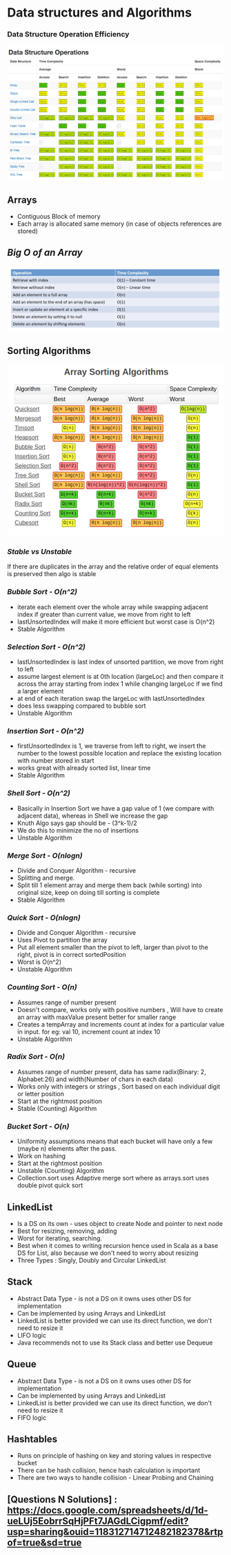 # Data structures and Algorithms

### Data Structure Operation Efficiency 

![](src/main/resources/DS_Efficiency.png)

## Arrays
- Contiguous Block of memory
- Each array is allocated same memory (in case of objects references are stored)

## _Big O of an Array_

![](src/main/resources/ArrayBigO.png)

## Sorting Algorithms

![](src/main/resources/SortingAlgorithmComplexity.png)

### _Stable vs Unstable_

If there are duplicates in the array and the relative order of equal elements is preserved then algo is stable

### _Bubble Sort - O(n^2)_
- iterate each element over the whole array while swapping adjacent index if greater than current value, we move from right to left
- lastUnsortedIndex will make it more efficient but worst case is O(n^2)
- Stable Algorithm

### _Selection Sort - O(n^2)_
- lastUnsortedIndex is last index of unsorted partition, we move from right to left
- assume largest element is at 0th location (largeLoc) and then compare it across the array starting from index 1 while changing largeLoc if we find a larger element
- at end of each iteration swap the largeLoc with lastUnsortedIndex
- does less swapping compared to bubble sort
- Unstable Algorithm

### _Insertion Sort - O(n^2)_
- firstUnsortedIndex is 1, we traverse from left to right, we insert the number to the lowest possible location and replace the existing location with number stored in start
- works great with already sorted list, linear time
- Stable Algorithm

### _Shell Sort - O(n^2)_
- Basically in Insertion Sort we have a gap value of 1 (we compare with adjacent data), whereas in Shell we increase the gap
- Knuth Algo says gap should be - (3^k-1)/2
- We do this to minimize the no of insertions
- Unstable Algorithm

### _Merge Sort - O(nlogn)_
- Divide and Conquer Algorithm - recursive
- Splitting and merge.
- Split till 1 element array and merge them back (while sorting) into original size, keep on doing till sorting is complete
- Stable Algorithm

### _Quick Sort - O(nlogn)_
- Divide and Conquer Algorithm - recursive
- Uses Pivot to partition the array
- Put all element smaller than the pivot to left, larger than pivot to the right, pivot is in correct sortedPosition
- Worst is O(n^2)
- Unstable Algorithm

### _Counting Sort - O(n)_
- Assumes range of number present
- Doesn't compare, works only with positive numbers , Will have to create an array with maxValue present better for smaller range
- Creates a tempArray and increments count at index for a particular value in input. for eg: val 10, increment count at index 10
- Unstable Algorithm

### _Radix Sort - O(n)_
- Assumes range of number present, data has same radix(Binary: 2, Alphabet:26) and width(Number of chars in each data)
- Works only with integers or strings , Sort based on each individual digit or letter position
- Start at the rightmost position 
- Stable (Counting) Algorithm

### _Bucket Sort - O(n)_
- Uniformity assumptions means that each bucket will have only a few (maybe n) elements after the pass.
- Work on hashing
- Start at the rightmost position
- Unstable (Counting) Algorithm
- Collection.sort uses Adaptive merge sort where as arrays.sort uses double pivot quick sort

## LinkedList

- Is a DS on its own - uses object to create Node and pointer to next node
- Best for resizing, removing, adding
- Worst for iterating, searching.
- Best when it comes to writing recursion hence used in Scala as a base DS for List, also because we don't need to worry about resizing
- Three Types : Singly, Doubly and Circular LinkedList


## Stack
- Abstract Data Type - is not a DS on it owns uses other DS for implementation
- Can be implemented by using Arrays and LinkedList
- LinkedList is better provided we can use its direct function, we don't need to resize it
- LIFO logic
- Java recommends not to use its Stack class and better use Dequeue

## Queue
- Abstract Data Type - is not a DS on it owns uses other DS for implementation
- Can be implemented by using Arrays and LinkedList
- LinkedList is better provided we can use its direct function, we don't need to resize it
- FIFO logic

## Hashtables
- Runs on principle of hashing on key and storing values in respective bucket
- There can be hash collision, hence hash calculation is important
- There are two ways to handle collision - Linear Probing and Chaining


## [Questions N Solutions] : <https://docs.google.com/spreadsheets/d/1d-ueLUj5EobrrSqHjPFt7JAGdLCigpmf/edit?usp=sharing&ouid=118312714712482182378&rtpof=true&sd=true>
